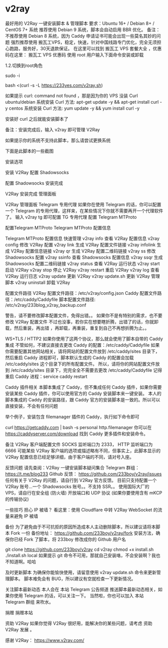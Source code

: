 # v2ray
最好用的 V2Ray 一键安装脚本 &amp; 管理脚本
要求：Ubuntu 16+ / Debian 8+ / CentOS 7+ 系统
推荐使用 Debian 9 系统，脚本会自动启用 BBR 优化。
备注：不推荐使用 Debian 8 系统，因为 Caddy 申请证书可能会出现一些莫名其妙的问题
强烈推荐使用 搬瓦工VPS，稳定，快速，针对中国线路专门优化，完全无须担心跑路，服务好，30天退款保证。
在这里可以找到 搬瓦工 VPS 套餐大全 ，优惠码在这里： 搬瓦工 VPS 优惠码
使用 root 用户输入下面命令安装或卸载

1.2.切换到root角色

sudo -i 

bash <(curl -s -L https://233yes.com/v2ray.sh)

如果提示 curl: command not found ，那是因为你的 VPS 没装 Curl
ubuntu/debian 系统安装 Curl 方法: apt-get update -y && apt-get install curl -y
centos 系统安装 Curl 方法: yum update -y && yum install curl -y

安装好 curl 之后就能安装脚本了

备注：安装完成后，输入 v2ray 即可管理 V2Ray

如果提示你的系统不支持此脚本，那么请尝试更换系统

下面是此脚本的一些截图

安装选项

安装 V2Ray
配置 Shadowsocks

配置 Shadowsocks
安装完成

V2Ray 安装完成
管理面板

V2Ray 管理面板
Telegram 专用代理
如果你在使用 Telegram 的话，你可以配置一个 Telegram 的专用代理，这样来，在某些情况下你就不需要再开一个代理软件了。
输入 v2ray tg 即可配置 TG 专用代理
配置 Telegram MTProto

配置Telegram MTProto
Telegram MTProto 配置信息

Telegram MTProto 配置信息
快速管理
v2ray info 查看 V2Ray 配置信息
v2ray config 修改 V2Ray 配置
v2ray link 生成 V2Ray 配置文件链接
v2ray infolink 生成 V2Ray 配置信息链接
v2ray qr 生成 V2Ray 配置二维码链接
v2ray ss 修改 Shadowsocks 配置
v2ray ssinfo 查看 Shadowsocks 配置信息
v2ray ssqr 生成 Shadowsocks 配置二维码链接
v2ray status 查看 V2Ray 运行状态
v2ray start 启动 V2Ray
v2ray stop 停止 V2Ray
v2ray restart 重启 V2Ray
v2ray log 查看 V2Ray 运行日志
v2ray update 更新 V2Ray
v2ray update.sh 更新 V2Ray 管理脚本
v2ray uninstall 卸载 V2Ray

配置文件路径
V2Ray 配置文件路径：/etc/v2ray/config.json
Caddy 配置文件路径：/etc/caddy/Caddyfile
脚本配置文件路径: /etc/v2ray/233blog_v2ray_backup.conf

警告，请不要修改脚本配置文件，免得出错。。
如果你不是有特别的需求，也不要修改 V2Ray 配置文件
不过也没事，若你实在想要瞎折腾，出错了的话，你就卸载，然后重装，再出错 ，再卸载，再重装，重复到自己不再想折腾为止。。

WS+TLS / HTTP2
如果你使用了这两个协议，那么就会使用了脚本自带的 Caddy 集成
不管如何，不建议直接去更改 Caddy 的配置：/etc/caddy/Caddyfile
如果你需要配置其他网站相关，请将网站的配置文件放到 /etc/caddy/sites 目录下，然后重启 Caddy 进程即可，脚本默认生成的 Caddy 的配置会加载 /etc/caddy/sites 这个目录下的所有配置文件。
所以，请将你的网站配置文件放到 /etc/caddy/sites 目录下，完完全全不需要去更改 /etc/caddy/Caddyfile
记得重启 Caddy 进程：service caddy restart

Caddy 插件相关
本脚本集成了 Caddy，但不集成任何 Caddy 插件，如果你需要安装某些 Caddy 插件，你可以使用官方的 Caddy 安装脚本来一键安装。
本人的脚本集成的 Caddy 的安装路径，跟 Caddy 官方的安装脚本是一致的。所以可以直接安装，不会有任何问题

举个例子，安装包含 filemanager 插件的 Caddy，执行如下命令即可

curl https://getcaddy.com | bash -s personal http.filemanager
你可以在 https://caddyserver.com/download 找到 Caddy 更多插件和安装命令。

备注
V2Ray 客户端配置文件 SOCKS 监听端口为 2333， HTTP 监听端口为 6666
可能某些 V2Ray 客户端的选项或描述略有不同，但事实上，此脚本显示的 V2Ray 配置信息已经足够详细，由于客户端的不同，请对号入座。

反馈问题
请先查阅：V2Ray 一键安装脚本疑问集合
Telegram 群组： https://t.me/blog233
Github 反馈： https://github.com/233boy/v2ray/issues
任何有关于 V2Ray 的问题，请自行到 V2Ray 官方反馈。
目前只支持配置一个 V2Ray 账号…一个 Shadowsocks 账号。。不支持 SSR。。
使用国际大厂的 VPS，请自行在安全组 (防火墙) 开放端口和 UDP 协议 (如果你要使用含有 mKCP 的传输协议)

一些技巧
担心 IP 被墙？
看这里：使用 Cloudflare 中转 V2Ray WebSocket 的流量来避免 IP 被墙

备份
为了避免由于不可抗拒的原因所造成本人主动删除脚本，所以建议请将本脚本 Fork 一份
备份地址： https://github.com/233boy/v2ray/fork
安装方法，确保你已经 Fork 了脚本，将 233boy 修改成你的 Github 用户名

git clone https://github.com/233boy/v2ray
cd v2ray
chmod +x install.sh
./install.sh local
如果提示 git 命令不可用，那就自己安装咯，不会安装啊？我也不知道啊。哈哈

及时更新脚本
为确保你能愉快使用，请留意使用 v2ray update.sh 命令来更新管理脚本。
脚本难免会有 BUG，所以建议有空就检查一下更新情况。

关注脚本最新动态
本人会在 本站 Telegram 公告频道 推送脚本最新动态相关，如果你使用 Telegram 的话，可以关注一下。
当然啦，你也可以加入 本站 Telegram 群组 来吹水。

捐赠
捐赠本站

资助 V2Ray
如果你觉得 V2Ray 很好用，能解决你的某些问题，请考虑 资助 V2Ray 发展 。

感谢
V2Ray： https://www.v2ray.com/
